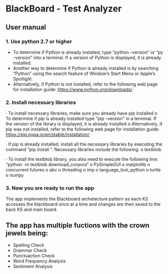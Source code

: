 # BlackBoard - Test Analyzer

## User manual

### 1. Use python 2.7 or higher
- To determine if Python is already installed, type “python –version” or “py –version” into a terminal. If a version of Python is displayed, it is already installed. 
- Another way to determine if Python is already installed is by searching “Python” using the search feature of Window’s Start Menu or Apple’s Spotlight.
- Alternatively, if Python is not installed, refer to the following web page for installation guide: https://www.python.org/downloads/

### 2. Install necessary libraries 
· To install necessary libraries, make sure you already have pip installed
o To determine if pip is already installed type “pip –version” in a terminal. If the version of the library is displayed, it is already installed
o Alternatively, if pip was not installed, refer to the following web page for installation guide: https://pip.pypa.io/en/stable/installation/

· If pip is already installed, install all the necessary libraries by executing the command “pip install <Library Name>”. Necessary libraries include the following:
o textblob

· To install the textblob library, you also need to execute the following line: “python -m textblob.download_corpora”
o PySimpleGUI
o matplotlib
o concurrent.futures
o abc
o threading
o imp
o language_tool_python
o turtle
o numpy

### 3. Now you are ready to run the app
The app implements the Blackboard archetecture pattern as each KS accesses the blackboard once at a time and changes are then saved to the back KS and main board.

## The app has multiple fuctions with the crown jewels being: 
- Spelling Check
- Grammar Check 
- Punctuaction Check
- Word Frequency Analysis
- Sentiment Analysis

